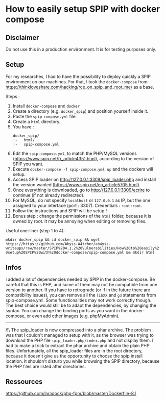 # How to easily setup SPIP with docker compose

## Disclaimer

Do not use this in a production environment. It is for testing purposes only.

## Setup

For my researches, I had to have the possibility to deploy quickly a SPIP environment on our machines. For that, I took the `docker-compose` from https://thinkloveshare.com/hacking/rce_on_spip_and_root_me/ as a base.

Steps :

1. Install `docker-compose` and `docker`
2. Create a directory (e.g. `docker_spip`) and position yourself inside it.
3. Paste the `spip-compose.yml` file.
4. Create a `html` directory.
5. You have : 
   ```
   docker_spip/
   |-   html/
   |-   spip-compose.yml
   ```
6. Edit the `spip-compose.yml`, to match the PHP/MySQL versions (https://www.spip.net/fr_article4351.html), according to the version of SPIP you want.
7. Execute `docker-compose -f spip-compose.yml up` and the dockers will setup.
8. Access SPIP loader on http://127.0.0.1:3309/spip_loader.php and install the version wanted (https://www.spip.net/en_article5705.html).
9.  Once everything is downloaded, go to http://127.0.0.1:3309/ecrire to continue (if not already redirected).
10. For MySQL, do not specify `localhost` or `127.0.0.1` as IP, but the one assigned to your interface (port : 3307). Credentials : `root:root`.
11. Follow the instructions and SPIP will be setup !
12. Bonus step : change the permissions of the `html` folder, because it is owned by root. It may be annoying when editing or removing files.

Useful one-liner (step 1 to 4):  

`mkdir docker_spip && cd docker_spip && wget https://https://github.com/Abyss-W4tcher/ab4yss-writeups/raw/master/SPIP%204.1.2%20Vulnerabilities/How%20to%20easily%20setup%20SPIP%20with%20docker-compose/spip-compose.yml && mkdir html`

## Infos

I added a lot of dependencies needed by SPIP in the docker-compose. Be careful that this is PHP, and some of them may not be compatible from one version to another. If you have to retrograde (or if in the future there are compatibility issues), you can remove all the `libXX` and `gd` statements from spip-compose.yml. Some functionalities may not work correctly though.  
The best choice would still be to adapt the dependencies, by changing the syntax.
You can change the binding ports as you want in the docker-compose, or even add other images (e.g. phpMyAdmin).

---

/!\ The spip_loader is now compressed into a phar archive. The problem was that I couldn't managed to setup with it, as the browser was trying to download the PHP file `spip_loader.php/index.php` and not display them. I had to make a trick to extract the phar archive and obtain the plain PHP files.
Unfortunately, all the spip_loader files are in the root directory, because it doesn't give us the opportunity to choose the spip install location. It shouldn't disturb you while browsing the SPIP directory, because the PHP files are listed after directories.


## Ressources

https://github.com/laradock/php-fpm/blob/master/Dockerfile-8.1

